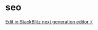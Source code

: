 # seo

[Edit in StackBlitz next generation editor ⚡️](https://stackblitz.com/~/github.com/amitIAI/seo)
